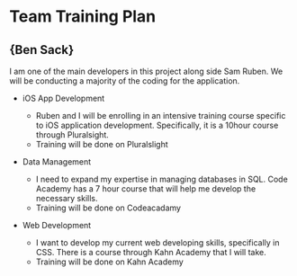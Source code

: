 
# Team Training Plan
 
## {Ben Sack}

I am one of the main developers in this project along side Sam Ruben. We will be conducting a majority of the coding for the application.
- iOS App Development
	- Ruben and I will be enrolling in an intensive training course specific to iOS application development. Specifically, it is a 10hour course through Pluralsight.
	- Training will be done on Pluralslight
	
- Data Management
	- I need to expand my expertise in managing databases in SQL. Code Academy has a 7 hour course that will help me develop the necessary skills.
	- Training will be done on Codeacadamy

- Web Development
	- I want to develop my current web developing skills, specifically in CSS. There is a course through Kahn Academy that I will take.
	- Training will be done on Kahn Academy
